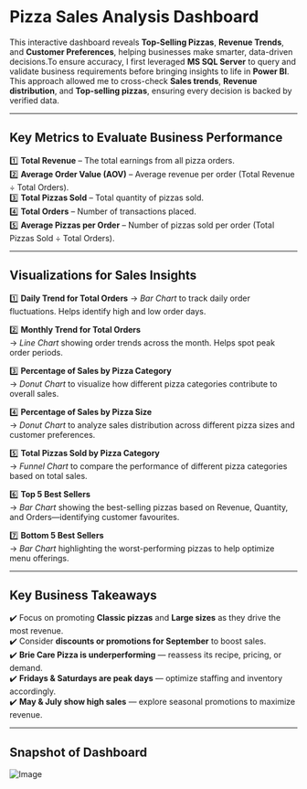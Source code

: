 # Pizza Sales Analysis Dashboard 

This interactive dashboard reveals **Top-Selling Pizzas**, **Revenue Trends**, and **Customer Preferences**, helping businesses make smarter, data-driven decisions.To ensure accuracy, I first leveraged **MS SQL Server** to query and validate business requirements before bringing insights to life in **Power BI**. This approach allowed me to cross-check **Sales trends**, **Revenue distribution**, and **Top-selling pizzas**, ensuring every decision is backed by verified data.

---

## Key Metrics to Evaluate Business Performance

1️⃣ **Total Revenue** – The total earnings from all pizza orders.  
2️⃣ **Average Order Value (AOV)** – Average revenue per order (Total Revenue ÷ Total Orders).  
3️⃣ **Total Pizzas Sold** – Total quantity of pizzas sold.  
4️⃣ **Total Orders** – Number of transactions placed.  
5️⃣ **Average Pizzas per Order** – Number of pizzas sold per order (Total Pizzas Sold ÷ Total Orders).

---

## Visualizations for Sales Insights

1️⃣ **Daily Trend for Total Orders** 
→ *Bar Chart* to track daily order fluctuations. Helps identify high and low order days.

2️⃣ **Monthly Trend for Total Orders**   
→ *Line Chart* showing order trends across the month. Helps spot peak order periods.

3️⃣ **Percentage of Sales by Pizza Category**   
→ *Donut Chart* to visualize how different pizza categories contribute to overall sales.

4️⃣ **Percentage of Sales by Pizza Size**   
→ *Donut Chart* to analyze sales distribution across different pizza sizes and customer preferences.

5️⃣ **Total Pizzas Sold by Pizza Category**   
→ *Funnel Chart* to compare the performance of different pizza categories based on total sales.

6️⃣ **Top 5 Best Sellers**   
→ *Bar Chart* showing the best-selling pizzas based on Revenue, Quantity, and Orders—identifying customer favourites.

7️⃣ **Bottom 5 Best Sellers**   
→ *Bar Chart* highlighting the worst-performing pizzas to help optimize menu offerings.

---

## Key Business Takeaways

✔️ Focus on promoting **Classic pizzas** and **Large sizes** as they drive the most revenue.  
✔️ Consider **discounts or promotions for September** to boost sales.  
✔️ **Brie Care Pizza is underperforming** — reassess its recipe, pricing, or demand.  
✔️ **Fridays & Saturdays are peak days** — optimize staffing and inventory accordingly.  
✔️ **May & July show high sales** — explore seasonal promotions to maximize revenue.

---

## Snapshot of Dashboard

![Image](https://github.com/user-attachments/assets/bf8aef44-f4c1-4a6e-b382-50491c274d0e)

